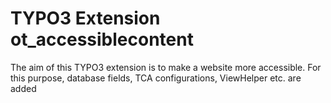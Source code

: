 # TYPO3 Extension ot_accessiblecontent

The aim of this TYPO3 extension is to make a website more accessible.
For this purpose, database fields, TCA configurations, ViewHelper etc. are added
